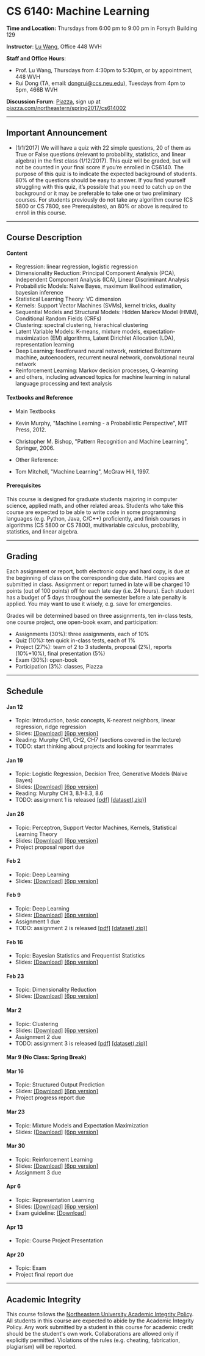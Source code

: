 # CS 6140: Machine Learning

**Time and Location:** Thursdays from 6:00 pm to 9:00 pm in Forsyth Building 129

**Instructor**: [Lu Wang](http://www.ccs.neu.edu/home/luwang/), Office 448 WVH

**Staff and Office Hours**: 

* Prof. Lu Wang, Thursdays from 4:30pm to 5:30pm, or by appointment, 448 WVH
* Rui Dong (TA, email: dongrui@ccs.neu.edu), Tuesdays from 4pm to 5pm, 466B WVH

**Discussion Forum**: [Piazza](http://piazza.com/northeastern/spring2017/cs614002/home), sign up at [piazza.com/northeastern/spring2017/cs614002](http://piazza.com/northeastern/spring2017/cs614002)

_______
## Important Announcement
* [1/1/2017] We will have a quiz with 22 simple questions, 20 of them as True or False questions (relevant to probability, statistics, and linear algebra) in the first class (1/12/2017). This quiz will be graded, but will not be counted in your final score if you’re enrolled in CS6140. The purpose of this quiz is to indicate the expected background of students. 80% of the questions should be easy to answer. If you find yourself struggling with this quiz, it’s possible that you need to catch up on the background or it may be preferable to take one or two preliminary courses. For students previously do not take any algorithm course (CS 5800 or CS 7800, see Prerequisites), an 80% or above is required to enroll in this course.

_______
## Course Description

#### Content
* Regression: linear regression, logistic regression
* Dimensionality Reduction: Principal Component Analysis (PCA), Independent Component Analysis (ICA), Linear Discriminant Analysis
* Probabilistic Models: Naive Bayes, maximum likelihood estimation, bayesian inference
* Statistical Learning Theory: VC dimension
* Kernels: Support Vector Machines (SVMs), kernel tricks, duality
* Sequential Models and Structural Models: Hidden Markov Model (HMM), Conditional Random Fields (CRFs)
* Clustering: spectral clustering, hierachical clustering
* Latent Variable Models: K-means, mixture models, expectation-maximization (EM) algorithms, Latent Dirichlet Allocation (LDA), representation learning
* Deep Learning: feedforward neural network, restricted Boltzmann machine, autoencoders, recurrent neural network, convolutional neural network
* Reinforcement Learning: Markov decision processes, Q-learning
* and others, including advanced topics for machine learning in natural language processing and text analysis

#### Textbooks and Reference
* Main Textbooks
 * Kevin Murphy, "Machine Learning - a Probabilistic Perspective", MIT Press, 2012.
 * Christopher M. Bishop, "Pattern Recognition and Machine Learning", Springer, 2006.

* Other Reference: 
 * Tom Mitchell, "Machine Learning", McGraw Hill, 1997.
 
#### Prerequisites
This course is designed for graduate students majoring in computer science, applied math, and other related areas. Students who take this course are expected to be able to write code in some programming languages (e.g. Python, Java, C/C++) proficiently, and finish courses in algorithms (CS 5800 or CS 7800), multivariable calculus, probability, statistics, and linear algebra.

_______
## Grading
Each assignment or report, both electronic copy and hard copy, is due at the beginning of class on the corresponding due date. Hard copies are submitted in class. Assignment or report turned in late will be charged 10 points (out of 100 points) off for each late day (i.e. 24 hours). Each student has a budget of 5 days throughout the semester before a late penalty is applied. You may want to use it wisely, e.g. save for emergencies. 

Grades will be determined based on three assignments, ten in-class tests, one course project, one open-book exam, and participation:

* Assignments (30%): three assignments, each of 10%
* Quiz (10%): ten quick in-class tests, each of 1%
* Project (27%): team of 2 to 3 students, proposal (2%), reports (10%+10%), final presentation (5%)
* Exam (30%): open-book
* Participation (3%): classes, Piazza
 
_______
## Schedule
#### Jan 12
* Topic: Introduction, basic concepts, K-nearest neighbors, linear regression, ridge regression
* Slides: [[Download]](slides_cs6140_sp17/cs6140_lec1.pdf) [[6pp version]](slides_cs6140_sp17/cs6140_lec1_6pp.pdf)
* Reading: Murphy CH1, CH2, CH7 (sections covered in the lecture)
* TODO: start thinking about projects and looking for teammates

#### Jan 19
* Topic: Logistic Regression, Decision Tree, Generative Models (Naive Bayes)
* Slides: [[Download]](slides_cs6140_sp17/cs6140_lec2.pdf) [[6pp version]](slides_cs6140_sp17/cs6140_lec2_6pp.pdf)
* Reading: Murphy CH 3, 8.1-8.3, 8.6
* TODO: assignment 1 is released [[pdf]](material_cs6140_sp17/cs6140sp17-assignment1.pdf) [[dataset(.zip)]](material_cs6140_sp17/a1_datasets.zip)

#### Jan 26
* Topic: Perceptron, Support Vector Machines, Kernels, Statistical Learning Theory
* Slides: [[Download]](slides_cs6140_sp17/cs6140_lec4.pdf) [[6pp version]](slides_cs6140_sp17/cs6140_lec4_6pp.pdf)
* Project proposal report due

#### Feb 2
* Topic: Deep Learning
* Slides: [[Download]](slides_cs6140_sp17/cs6140_lec5.pdf) [[6pp version]](slides_cs6140_sp17/cs6140_lec5_6pp.pdf)

#### Feb 9
* Topic: Deep Learning
* Slides: [[Download]](slides_cs6140_sp17/cs6140_lec6.pdf) [[6pp version]](slides_cs6140_sp17/cs6140_lec6_6pp.pdf)
* Assignment 1 due
* TODO: assignment 2 is released [[pdf]](material_cs6140_sp17/cs6140sp17-assignment2.pdf) [[dataset(.zip)]](material_cs6140_sp17/a2_datasets.tar.gz)



#### Feb 16
* Topic: Bayesian Statistics and Frequentist Statistics
* Slides: [[Download]](slides_cs6140_sp17/cs6140_lec3.pdf) [[6pp version]](slides_cs6140_sp17/cs6140_lec3_6pp.pdf)


#### Feb 23
* Topic: Dimensionality Reduction
* Slides: [[Download]](slides_cs6140_sp17/cs6140_lec7.pdf) [[6pp version]](slides_cs6140_sp17/cs6140_lec7_6pp.pdf)


#### Mar 2
* Topic: Clustering
* Slides: [[Download]](slides_cs6140_sp17/cs6140_lec8.pdf) [[6pp version]](slides_cs6140_sp17/cs6140_lec8_6pp.pdf)
* Assignment 2 due
* TODO: assignment 3 is released [[pdf]](material_cs6140_sp17/cs6140sp16-assignment3.pdf) [[dataset(.zip)]](material_cs6140_sp17/a3_datasets.zip)


#### Mar 9 (No Class: Spring Break)



#### Mar 16
* Topic: Structured Output Prediction
* Slides: [[Download]](slides_cs6140_sp17/cs6140_lec9.pdf) [[6pp version]](slides_cs6140_sp17/cs6140_lec9_6pp.pdf)
* Project progress report due


#### Mar 23
* Topic: Mixture Models and Expectation Maximization
* Slides: [[Download]](slides_cs6140_sp17/cs6140_lec10.pdf) [[6pp version]](slides_cs6140_sp17/cs6140_lec10_6pp.pdf)

  
#### Mar 30
* Topic: Reinforcement Learning
* Slides: [[Download]](slides_cs6140_sp17/cs6140_lec11.pdf) [[6pp version]](slides_cs6140_sp17/cs6140_lec11_6pp.pdf)
* Assignment 3 due


#### Apr 6
* Topic: Representation Learning
* Slides: [[Download]](slides_cs6140_sp17/cs6140_lec12.pdf) [[6pp version]](slides_cs6140_sp17/cs6140_lec12_6pp.pdf)
* Exam guideline: [[Download]](slides_cs6140_sp17/exam_guideline.pdf)


#### Apr 13
* Topic: Course Project Presentation



#### Apr 20
* Topic: Exam
* Project final report due

_______
## Academic Integrity 
This course follows the [Northeastern University Academic Integrity Policy](http://www.northeastern.edu/osccr/academic-integrity-policy/). All students in this course are expected to abide by the Academic Integrity Policy. Any work submitted by a student in this course for academic credit should be the student's own work. Collaborations are allowed only if explicitly permitted. Violations of the rules (e.g. cheating, fabrication, plagiarism) will be reported.



 


